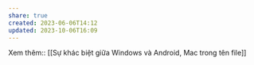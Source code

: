 ```yaml
---
share: true
created: 2023-06-06T14:12
updated: 2023-10-06T16:09
---
```

Xem thêm:: [[Sự khác biệt giữa Windows và Android, Mac trong tên file]] 
